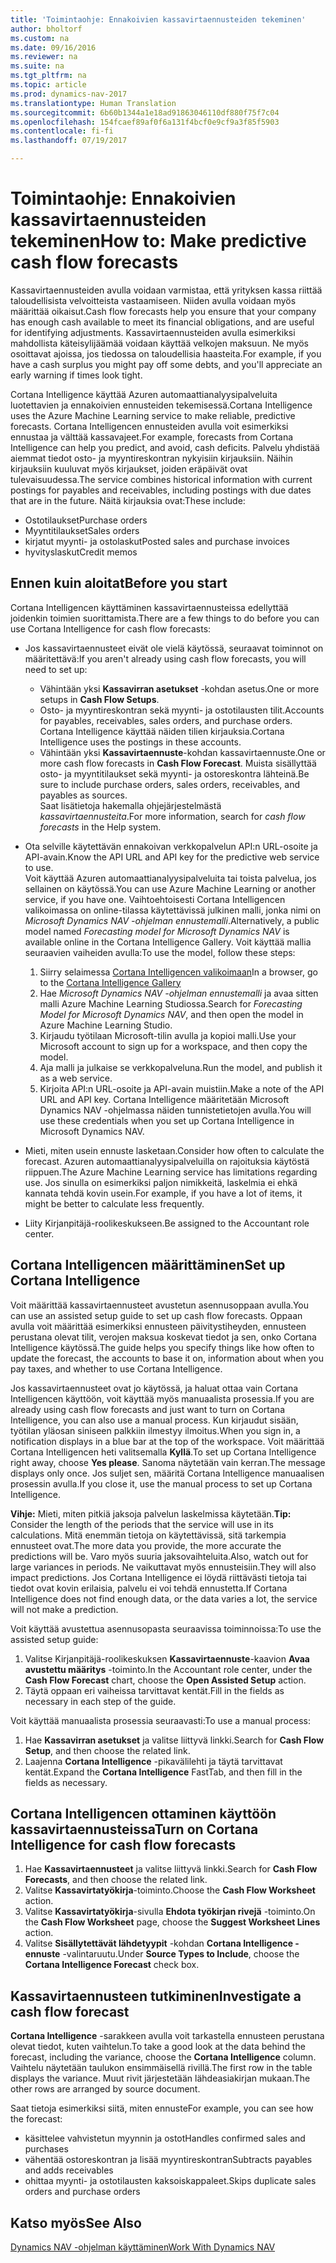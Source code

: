 ```yaml
---
title: 'Toimintaohje: Ennakoivien kassavirtaennusteiden tekeminen'
author: bholtorf
ms.custom: na
ms.date: 09/16/2016
ms.reviewer: na
ms.suite: na
ms.tgt_pltfrm: na
ms.topic: article
ms.prod: dynamics-nav-2017
ms.translationtype: Human Translation
ms.sourcegitcommit: 6b60b1344a1e18ad91863046110df880f75f7c04
ms.openlocfilehash: 154fcaef89af0f6a131f4bcf0e9cf9a3f85f5903
ms.contentlocale: fi-fi
ms.lasthandoff: 07/19/2017

---
```


# <a name="how-to-make-predictive-cash-flow-forecasts"></a><span data-ttu-id="09336-102">Toimintaohje: Ennakoivien kassavirtaennusteiden tekeminen</span><span class="sxs-lookup"><span data-stu-id="09336-102">How to: Make predictive cash flow forecasts</span></span>
<span data-ttu-id="09336-103">Kassavirtaennusteiden avulla voidaan varmistaa, että yrityksen kassa riittää taloudellisista velvoitteista vastaamiseen. Niiden avulla voidaan myös määrittää oikaisut.</span><span class="sxs-lookup"><span data-stu-id="09336-103">Cash flow forecasts help you ensure that your company has enough cash available to meet its financial obligations, and are useful for identifying adjustments.</span></span> <span data-ttu-id="09336-104">Kassavirtaennusteiden avulla esimerkiksi mahdollista käteisylijäämää voidaan käyttää velkojen maksuun. Ne myös osoittavat ajoissa, jos tiedossa on taloudellisia haasteita.</span><span class="sxs-lookup"><span data-stu-id="09336-104">For example, if you have a cash surplus you might pay off some debts, and you'll appreciate an early warning if times look tight.</span></span> 

<span data-ttu-id="09336-105">Cortana Intelligence käyttää Azuren automaattianalyysipalveluita luotettavien ja ennakoivien ennusteiden tekemisessä.</span><span class="sxs-lookup"><span data-stu-id="09336-105">Cortana Intelligence uses the Azure Machine Learning service to make reliable, predictive forecasts.</span></span> <span data-ttu-id="09336-106">Cortana Intelligencen ennusteiden avulla voit esimerkiksi ennustaa ja välttää kassavajeet.</span><span class="sxs-lookup"><span data-stu-id="09336-106">For example, forecasts from Cortana Intelligence can help you predict, and avoid, cash deficits.</span></span> <span data-ttu-id="09336-107">Palvelu yhdistää aiemmat tiedot osto- ja myyntireskontran nykyisiin kirjauksiin. Näihin kirjauksiin kuuluvat myös kirjaukset, joiden eräpäivät ovat tulevaisuudessa.</span><span class="sxs-lookup"><span data-stu-id="09336-107">The service combines historical information with current postings for payables and receivables, including postings with due dates that are in the future.</span></span> <span data-ttu-id="09336-108">Näitä kirjauksia ovat:</span><span class="sxs-lookup"><span data-stu-id="09336-108">These include:</span></span>
* <span data-ttu-id="09336-109">Ostotilaukset</span><span class="sxs-lookup"><span data-stu-id="09336-109">Purchase orders</span></span>
* <span data-ttu-id="09336-110">Myyntitilaukset</span><span class="sxs-lookup"><span data-stu-id="09336-110">Sales orders</span></span>
* <span data-ttu-id="09336-111">kirjatut myynti- ja ostolaskut</span><span class="sxs-lookup"><span data-stu-id="09336-111">Posted sales and purchase invoices</span></span>
* <span data-ttu-id="09336-112">hyvityslaskut</span><span class="sxs-lookup"><span data-stu-id="09336-112">Credit memos</span></span>

## <a name="before-you-start"></a><span data-ttu-id="09336-113">Ennen kuin aloitat</span><span class="sxs-lookup"><span data-stu-id="09336-113">Before you start</span></span>  
<span data-ttu-id="09336-114">Cortana Intelligencen käyttäminen kassavirtaennusteissa edellyttää joidenkin toimien suorittamista.</span><span class="sxs-lookup"><span data-stu-id="09336-114">There are a few things to do before you can use Cortana Intelligence for cash flow forecasts:</span></span> 
* <span data-ttu-id="09336-115">Jos kassavirtaennusteet eivät ole vielä käytössä, seuraavat toiminnot on määritettävä:</span><span class="sxs-lookup"><span data-stu-id="09336-115">If you aren't already using cash flow forecasts, you will need to set up:</span></span>
    * <span data-ttu-id="09336-116">Vähintään yksi **Kassavirran asetukset** -kohdan asetus.</span><span class="sxs-lookup"><span data-stu-id="09336-116">One or more setups in **Cash Flow Setups**.</span></span> 
    * <span data-ttu-id="09336-117">Osto- ja myyntireskontran sekä myynti- ja ostotilausten tilit.</span><span class="sxs-lookup"><span data-stu-id="09336-117">Accounts for payables, receivables, sales orders, and purchase orders.</span></span> <span data-ttu-id="09336-118">Cortana Intelligence käyttää näiden tilien kirjauksia.</span><span class="sxs-lookup"><span data-stu-id="09336-118">Cortana Intelligence uses the postings in these accounts.</span></span>
    * <span data-ttu-id="09336-119">Vähintään yksi **Kassavirtaennuste**-kohdan kassavirtaennuste.</span><span class="sxs-lookup"><span data-stu-id="09336-119">One or more cash flow forecasts in **Cash Flow Forecast**.</span></span> <span data-ttu-id="09336-120">Muista sisällyttää osto- ja myyntitilaukset sekä myynti- ja ostoreskontra lähteinä.</span><span class="sxs-lookup"><span data-stu-id="09336-120">Be sure to include purchase orders, sales orders, receivables, and payables as sources.</span></span>  
    <span data-ttu-id="09336-121">Saat lisätietoja hakemalla ohjejärjestelmästä _kassavirtaennusteita_.</span><span class="sxs-lookup"><span data-stu-id="09336-121">For more information, search for _cash flow forecasts_ in the Help system.</span></span> 
* <span data-ttu-id="09336-122">Ota selville käytettävän ennakoivan verkkopalvelun API:n URL-osoite ja API-avain.</span><span class="sxs-lookup"><span data-stu-id="09336-122">Know the API URL and API key for the predictive web service to use.</span></span>  
    <span data-ttu-id="09336-123">Voit käyttää Azuren automaattianalyysipalveluita tai toista palvelua, jos sellainen on käytössä.</span><span class="sxs-lookup"><span data-stu-id="09336-123">You can use Azure Machine Learning or another service, if you have one.</span></span> <span data-ttu-id="09336-124">Vaihtoehtoisesti Cortana Intelligencen valikoimassa on online-tilassa käytettävissä julkinen malli, jonka nimi on _Microsoft Dynamics NAV -ohjelman ennustemalli_.</span><span class="sxs-lookup"><span data-stu-id="09336-124">Alternatively, a public model named _Forecasting model for Microsoft Dynamics NAV_ is available online in the Cortana Intelligence Gallery.</span></span> <span data-ttu-id="09336-125">Voit käyttää mallia seuraavien vaiheiden avulla:</span><span class="sxs-lookup"><span data-stu-id="09336-125">To use the model, follow these steps:</span></span>

    1. <span data-ttu-id="09336-126">Siirry selaimessa [Cortana Intelligencen valikoimaan](https://go.microsoft.com/fwlink/?linkid=828352)</span><span class="sxs-lookup"><span data-stu-id="09336-126">In a browser, go to the [Cortana Intelligence Gallery](https://go.microsoft.com/fwlink/?linkid=828352)</span></span>
    2. <span data-ttu-id="09336-127">Hae _Microsoft Dynamics NAV -ohjelman ennustemalli_ ja avaa sitten malli Azure Machine Learning Studiossa.</span><span class="sxs-lookup"><span data-stu-id="09336-127">Search for _Forecasting Model for Microsoft Dynamics NAV_, and then open the model in Azure Machine Learning Studio.</span></span>
    3. <span data-ttu-id="09336-128">Kirjaudu työtilaan Microsoft-tilin avulla ja kopioi malli.</span><span class="sxs-lookup"><span data-stu-id="09336-128">Use your Microsoft account to sign up for a workspace, and then copy the model.</span></span>
    4. <span data-ttu-id="09336-129">Aja malli ja julkaise se verkkopalveluna.</span><span class="sxs-lookup"><span data-stu-id="09336-129">Run the model, and publish it as a web service.</span></span>
    5. <span data-ttu-id="09336-130">Kirjoita API:n URL-osoite ja API-avain muistiin.</span><span class="sxs-lookup"><span data-stu-id="09336-130">Make a note of the API URL and API key.</span></span> <span data-ttu-id="09336-131">Cortana Intelligence määritetään Microsoft Dynamics NAV -ohjelmassa näiden tunnistetietojen avulla.</span><span class="sxs-lookup"><span data-stu-id="09336-131">You will use these credentials when you set up Cortana Intelligence in Microsoft Dynamics NAV.</span></span>  

* <span data-ttu-id="09336-132">Mieti, miten usein ennuste lasketaan.</span><span class="sxs-lookup"><span data-stu-id="09336-132">Consider how often to calculate the forecast.</span></span> <span data-ttu-id="09336-133">Azuren automaattianalyysipalveluilla on rajoituksia käytöstä riippuen.</span><span class="sxs-lookup"><span data-stu-id="09336-133">The Azure Machine Learning service has limitations regarding use.</span></span> <span data-ttu-id="09336-134">Jos sinulla on esimerkiksi paljon nimikkeitä, laskelmia ei ehkä kannata tehdä kovin usein.</span><span class="sxs-lookup"><span data-stu-id="09336-134">For example, if you have a lot of items, it might be better to calculate less frequently.</span></span> 
* <span data-ttu-id="09336-135">Liity Kirjanpitäjä-roolikeskukseen.</span><span class="sxs-lookup"><span data-stu-id="09336-135">Be assigned to the Accountant role center.</span></span> 

## <a name="set-up-cortana-intelligence"></a><span data-ttu-id="09336-136">Cortana Intelligencen määrittäminen</span><span class="sxs-lookup"><span data-stu-id="09336-136">Set up Cortana Intelligence</span></span>
<span data-ttu-id="09336-137">Voit määrittää kassavirtaennusteet avustetun asennusoppaan avulla.</span><span class="sxs-lookup"><span data-stu-id="09336-137">You can use an assisted setup guide to set up cash flow forecasts.</span></span> <span data-ttu-id="09336-138">Oppaan avulla voit määrittää esimerkiksi ennusteen päivitystiheyden, ennusteen perustana olevat tilit, verojen maksua koskevat tiedot ja sen, onko Cortana Intelligence käytössä.</span><span class="sxs-lookup"><span data-stu-id="09336-138">The guide helps you specify things like how often to update the forecast, the accounts to base it on, information about when you pay taxes, and whether to use Cortana Intelligence.</span></span>  

<span data-ttu-id="09336-139">Jos kassavirtaennusteet ovat jo käytössä, ja haluat ottaa vain Cortana Intelligencen käyttöön, voit käyttää myös manuaalista prosessia.</span><span class="sxs-lookup"><span data-stu-id="09336-139">If you are already using cash flow forecasts and just want to turn on Cortana Intelligence, you can also use a manual process.</span></span> <span data-ttu-id="09336-140">Kun kirjaudut sisään, työtilan yläosan siniseen palkkiin ilmestyy ilmoitus.</span><span class="sxs-lookup"><span data-stu-id="09336-140">When you sign in, a notification displays in a blue bar at the top of the workspace.</span></span> <span data-ttu-id="09336-141">Voit määrittää Cortana Intelligencen heti valitsemalla **Kyllä**.</span><span class="sxs-lookup"><span data-stu-id="09336-141">To set up Cortana Intelligence right away, choose **Yes please**.</span></span> <span data-ttu-id="09336-142">Sanoma näytetään vain kerran.</span><span class="sxs-lookup"><span data-stu-id="09336-142">The message displays only once.</span></span> <span data-ttu-id="09336-143">Jos suljet sen, määritä Cortana Intelligence manuaalisen prosessin avulla.</span><span class="sxs-lookup"><span data-stu-id="09336-143">If you close it, use the manual process to set up Cortana Intelligence.</span></span>  

<span data-ttu-id="09336-144">**Vihje:** Mieti, miten pitkiä jaksoja palvelun laskelmissa käytetään.</span><span class="sxs-lookup"><span data-stu-id="09336-144">**Tip:** Consider the length of the periods that the service will use in its calculations.</span></span> <span data-ttu-id="09336-145">Mitä enemmän tietoja on käytettävissä, sitä tarkempia ennusteet ovat.</span><span class="sxs-lookup"><span data-stu-id="09336-145">The more data you provide, the more accurate the predictions will be.</span></span> <span data-ttu-id="09336-146">Varo myös suuria jaksovaihteluita.</span><span class="sxs-lookup"><span data-stu-id="09336-146">Also, watch out for large variances in periods.</span></span> <span data-ttu-id="09336-147">Ne vaikuttavat myös ennusteisiin.</span><span class="sxs-lookup"><span data-stu-id="09336-147">They will also impact predictions.</span></span> <span data-ttu-id="09336-148">Jos Cortana Intelligence ei löydä riittävästi tietoja tai tiedot ovat kovin erilaisia, palvelu ei voi tehdä ennustetta.</span><span class="sxs-lookup"><span data-stu-id="09336-148">If Cortana Intelligence does not find enough data, or the data varies a lot, the service will not make a prediction.</span></span> 

<span data-ttu-id="09336-149">Voit käyttää avustettua asennusopasta seuraavissa toiminnoissa:</span><span class="sxs-lookup"><span data-stu-id="09336-149">To use the assisted setup guide:</span></span>
1. <span data-ttu-id="09336-150">Valitse Kirjanpitäjä-roolikeskuksen **Kassavirtaennuste**-kaavion **Avaa avustettu määritys** -toiminto.</span><span class="sxs-lookup"><span data-stu-id="09336-150">In the Accountant role center, under the **Cash Flow Forecast** chart, choose the **Open Assisted Setup** action.</span></span>
2. <span data-ttu-id="09336-151">Täytä oppaan eri vaiheissa tarvittavat kentät.</span><span class="sxs-lookup"><span data-stu-id="09336-151">Fill in the fields as necessary in each step of the guide.</span></span>

<span data-ttu-id="09336-152">Voit käyttää manuaalista prosessia seuraavasti:</span><span class="sxs-lookup"><span data-stu-id="09336-152">To use a manual process:</span></span>
1. <span data-ttu-id="09336-153">Hae **Kassavirran asetukset** ja valitse liittyvä linkki.</span><span class="sxs-lookup"><span data-stu-id="09336-153">Search for **Cash Flow Setup**, and then choose the related link.</span></span>
2. <span data-ttu-id="09336-154">Laajenna **Cortana Intelligence** -pikavälilehti ja täytä tarvittavat kentät.</span><span class="sxs-lookup"><span data-stu-id="09336-154">Expand the **Cortana Intelligence** FastTab, and then fill in the fields as necessary.</span></span>

## <a name="turn-on-cortana-intelligence-for-cash-flow-forecasts"></a><span data-ttu-id="09336-155">Cortana Intelligencen ottaminen käyttöön kassavirtaennusteissa</span><span class="sxs-lookup"><span data-stu-id="09336-155">Turn on Cortana Intelligence for cash flow forecasts</span></span>
1. <span data-ttu-id="09336-156">Hae **Kassavirtaennusteet** ja valitse liittyvä linkki.</span><span class="sxs-lookup"><span data-stu-id="09336-156">Search for **Cash Flow Forecasts**, and then choose the related link.</span></span>
2. <span data-ttu-id="09336-157">Valitse **Kassavirtatyökirja**-toiminto.</span><span class="sxs-lookup"><span data-stu-id="09336-157">Choose the **Cash Flow Worksheet** action.</span></span>
3. <span data-ttu-id="09336-158">Valitse **Kassavirtatyökirja**-sivulla **Ehdota työkirjan rivejä** -toiminto.</span><span class="sxs-lookup"><span data-stu-id="09336-158">On the **Cash Flow Worksheet** page, choose the **Suggest Worksheet Lines** action.</span></span>  
4. <span data-ttu-id="09336-159">Valitse **Sisällytettävät lähdetyypit** -kohdan **Cortana Intelligence -ennuste** -valintaruutu.</span><span class="sxs-lookup"><span data-stu-id="09336-159">Under **Source Types to Include**, choose the **Cortana Intelligence Forecast** check box.</span></span>

## <a name="investigate-a-cash-flow-forecast"></a><span data-ttu-id="09336-160">Kassavirtaennusteen tutkiminen</span><span class="sxs-lookup"><span data-stu-id="09336-160">Investigate a cash flow forecast</span></span>
<span data-ttu-id="09336-161">**Cortana Intelligence** -sarakkeen avulla voit tarkastella ennusteen perustana olevat tiedot, kuten vaihtelun.</span><span class="sxs-lookup"><span data-stu-id="09336-161">To take a good look at the data behind the forecast, including the variance, choose the **Cortana Intelligence** column.</span></span> <span data-ttu-id="09336-162">Vaihtelu näytetään taulukon ensimmäisellä rivillä.</span><span class="sxs-lookup"><span data-stu-id="09336-162">The first row in the table displays the variance.</span></span> <span data-ttu-id="09336-163">Muut rivit järjestetään lähdeasiakirjan mukaan.</span><span class="sxs-lookup"><span data-stu-id="09336-163">The other rows are arranged by source document.</span></span>  

<span data-ttu-id="09336-164">Saat tietoja esimerkiksi siitä, miten ennuste</span><span class="sxs-lookup"><span data-stu-id="09336-164">For example, you can see how the forecast:</span></span>    
* <span data-ttu-id="09336-165">käsittelee vahvistetun myynnin ja ostot</span><span class="sxs-lookup"><span data-stu-id="09336-165">Handles confirmed sales and purchases</span></span> 
* <span data-ttu-id="09336-166">vähentää ostoreskontran ja lisää myyntireskontran</span><span class="sxs-lookup"><span data-stu-id="09336-166">Subtracts payables and adds receivables</span></span>
* <span data-ttu-id="09336-167">ohittaa myynti- ja ostotilausten kaksoiskappaleet.</span><span class="sxs-lookup"><span data-stu-id="09336-167">Skips duplicate sales orders and purchase orders</span></span>

## <a name="see-also"></a><span data-ttu-id="09336-168">Katso myös</span><span class="sxs-lookup"><span data-stu-id="09336-168">See Also</span></span>  
[<span data-ttu-id="09336-169">Dynamics NAV -ohjelman käyttäminen</span><span class="sxs-lookup"><span data-stu-id="09336-169">Work With Dynamics NAV</span></span>](ui-work-product.md)

